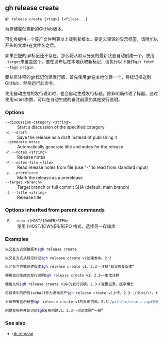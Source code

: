 

## gh release create

```
gh release create [<tag>] [<files>...]
```

为存储库创建新的GitHub版本。

可能会提供一个资产文件列表以上载到新版本。要定义资源的显示标签，请附加以开头的文本`#`在文件名之后。

如果匹配的git标记还不存在，那么将从默认分支的最新状态自动创建一个。使用`--target`来覆盖这个。要在发布后在本地获取新标记，请执行以下操作`git fetch --tags origin`.

要从带注释的git标记创建发行版，首先使用git在本地创建一个，将标记推送到GitHub，然后运行此命令。

使用自动生成的发行说明时，也会自动生成发行标题，除非明确传递了标题。通过使用notes参数，可以在自动生成的备注前添加其他发行说明。

### Options

<dl class="flags">
	<dt><code>--discussion-category &lt;string&gt;</code></dt>
	<dd>Start a discussion of the specified category</dd>

<dt><code>-d</code>, <code>--draft</code></dt>
<dd>Save the release as a draft instead of publishing it</dd>

<dt><code>--generate-notes</code></dt>
<dd>Automatically generate title and notes for the release</dd>

<dt><code>-n</code>, <code>--notes &lt;string&gt;</code></dt>
<dd>Release notes</dd>

<dt><code>-F</code>, <code>--notes-file &lt;file&gt;</code></dt>
<dd>Read release notes from file (use &#34;-&#34; to read from standard input)</dd>

<dt><code>-p</code>, <code>--prerelease</code></dt>
<dd>Mark the release as a prerelease</dd>

<dt><code>--target &lt;branch&gt;</code></dt>
<dd>Target branch or full commit SHA (default: main branch)</dd>

<dt><code>-t</code>, <code>--title &lt;string&gt;</code></dt>
<dd>Release title</dd>

</dl>

### Options inherited from parent commands

<dl class="flags">
	<dt><code>-R</code>, <code>--repo &lt;[HOST/]OWNER/REPO&gt;</code></dt>
	<dd>使用 [HOST/]OWNER/REPO 格式，选择另一存储库</dd>
</dl>

### Examples

```bash
以交互方式创建版本$gh release create

以交互方式从特定标记$gh release create v1创建发布。2.3

以非交互方式创建版本$gh release create v1。2.3--注释“错误修复版本”

使用自动生成的发行说明$gh release create v1。2.3——生成注释

使用文件$gh release create v1中的发行说明。2.3-F变更记录。医学博士

将目录中的所有tarball作为发布资产$gh release create v1上传。2.3 ./dist/\*。tgz

上载带有显示标签$gh release create v1的发布资源。2.3'/path/to/asset。zip#我的显示标签'

创建发布并开始讨论$gh发布创建v1。2.3--讨论类别“一般”
```


### See also

-   [gh release](./gh_release)
